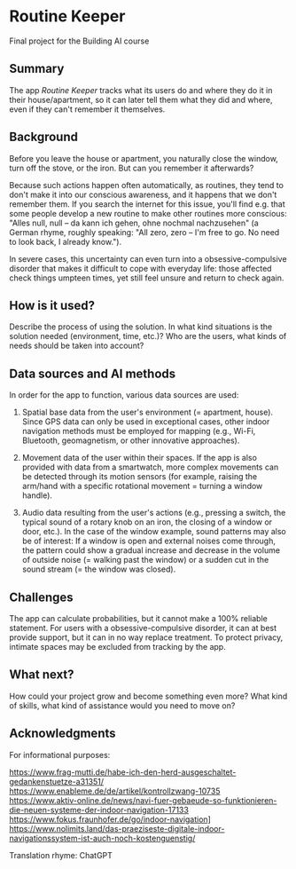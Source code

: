 # Routine Keeper

Final project for the Building AI course


## Summary

The app *Routine Keeper* tracks what its users do and where they do it in their house/apartment, so it can later tell them what they did and where, even if they can't remember it themselves.


## Background

Before you leave the house or apartment, you naturally close the window, turn off the stove, or the iron. But can you remember it afterwards?

Because such actions happen often automatically, as routines, they tend to don't make it into our conscious awareness, and it happens that we don't remember them. If you search the internet for this issue, you'll find e.g. that some people develop a new routine to make other routines more conscious: "Alles null, null – da kann ich gehen, ohne nochmal nachzusehen" (a German rhyme, roughly speaking: "All zero, zero – I'm free to go. No need to look back, I already know.").

In severe cases, this uncertainty can even turn into a obsessive-compulsive disorder that makes it difficult to cope with everyday life: those affected check things umpteen times, yet still feel unsure and return to check again.


## How is it used?

Describe the process of using the solution. In what kind situations is the solution needed (environment, time, etc.)? Who are the users, what kinds of needs should be taken into account?



## Data sources and AI methods
In order for the app to function, various data sources are used:

1. Spatial base data from the user's environment (= apartment, house). Since GPS data can only be used in exceptional cases, other indoor navigation methods must be employed for mapping (e.g., Wi-Fi, Bluetooth, geomagnetism, or other innovative approaches).

2. Movement data of the user within their spaces. If the app is also provided with data from a smartwatch, more complex movements can be detected through its motion sensors (for example, raising the arm/hand with a specific rotational movement = turning a window handle).

3. Audio data resulting from the user's actions (e.g., pressing a switch, the typical sound of a rotary knob on an iron, the closing of a window or door, etc.). In the case of the window example, sound patterns may also be of interest: If a window is open and external noises come through, the pattern could show a gradual increase and decrease in the volume of outside noise (= walking past the window) or a sudden cut in the sound stream (= the window was closed).

## Challenges

The app can calculate probabilities, but it cannot make a 100% reliable statement. For users with a obsessive-compulsive disorder, it can at best provide support, but it can in no way replace treatment. To protect privacy, intimate spaces may be excluded from tracking by the app.


## What next?

How could your project grow and become something even more? What kind of skills, what kind of assistance would you  need to move on? 


## Acknowledgments

For informational purposes:

https://www.frag-mutti.de/habe-ich-den-herd-ausgeschaltet-gedankenstuetze-a31351/
https://www.enableme.de/de/artikel/kontrollzwang-10735
https://www.aktiv-online.de/news/navi-fuer-gebaeude-so-funktionieren-die-neuen-systeme-der-indoor-navigation-17133
https://www.fokus.fraunhofer.de/go/indoor-navigation]
https://www.nolimits.land/das-praeziseste-digitale-indoor-navigationssystem-ist-auch-noch-kostenguenstig/

Translation rhyme:
ChatGPT
